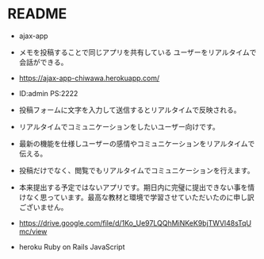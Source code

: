 # README

* ajax-app

* メモを投稿することで同じアプリを共有している
ユーザーをリアルタイムで会話ができる。

* https://ajax-app-chiwawa.herokuapp.com/

* ID:admin PS:2222

* 投稿フォームに文字を入力して送信するとリアルタイムで反映される。

* リアルタイムでコミュニケーションをしたいユーザー向けです。

* 最新の機能を仕様しユーザーの感情やコミュニケーションをリアルタイムで伝える。

* 投稿だけでなく、閲覧でもリアルタイムでコミュニケーションを行えます。

* 本来提出する予定ではないアプリです。期日内に完璧に提出できない事を情けなく思っています。最高な教材と環境で学習させていただいたのに申し訳ございません。

* https://drive.google.com/file/d/1Ko_Ue97LQQhMiNKeK9bjTWVl48sTqUmc/view

* heroku Ruby on Rails JavaScript